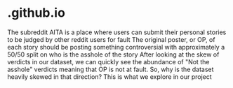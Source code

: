 # .github.io

The subreddit AITA is a place where users can submit their personal stories to be judged by other reddit users for fault
The original poster, or OP, of each story should be posting something controversial with approximately a 50/50 split on who is the asshole of the story
After looking at the skew of verdicts in our dataset, we can quickly see the abundance of "Not the asshole" verdicts
meaning that OP is not at fault. So, why is the dataset heavily skewed in that direction? This is what we explore in our project
